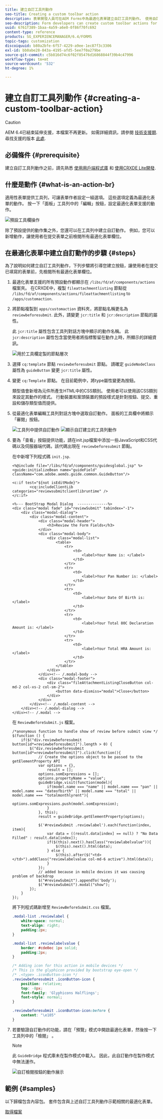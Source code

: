 ```yaml
---
title: 建立自訂工具列動作
seo-title: Creating a custom toolbar action
description: 表單開發人員可在AEM Forms中為最適化表單建立自訂工具列動作。 使用自訂動作，表單作者可以為使用者提供更多工作流程和選項。
seo-description: Form developers can create custom toolbar actions for adaptive forms in AEM Forms. Using custom actions form authors can provide more workflows and options to their end users.
uuid: 6761f389-1baa-4a59-a6e0-0f86f70fc692
content-type: reference
products: SG_EXPERIENCEMANAGER/6.4/FORMS
topic-tags: customization
discoiquuid: b80a2bfe-6f57-4229-a9ee-1ec87f3c3306
exl-id: bb0abe28-843a-4195-afd5-5ee7f0a279be
source-git-commit: c5b816d74c6f02f85476d16868844f39b4c47996
workflow-type: tm+mt
source-wordcount: '532'
ht-degree: 1%

---
```


# 建立自訂工具列動作 {#creating-a-custom-toolbar-action}

>[!CAUTION]
>
>AEM 6.4已結束延伸支援，本檔案不再更新。 如需詳細資訊，請參閱 [技術支援期](https://helpx.adobe.com//tw/support/programs/eol-matrix.html). 尋找支援的版本 [此處](https://experienceleague.adobe.com/docs/).

## 必備條件 {#prerequisite}

建立自訂工具列動作之前，請先熟悉 [使用用戶端程式庫](/help/sites-developing/clientlibs.md) 和 [使用CRXDE Lite開發](/help/sites-developing/developing-with-crxde-lite.md).

## 什麼是動作 {#what-is-an-action-br}

適用性表單提供工具列，可讓表單作者設定一組選項。 這些選項定義為最適化表單的動作。 按一下「面板」工具列中的「編輯」按鈕，設定最適化表單支援的動作。

![預設工具欄操作](assets/default_toolbar_actions.png)

除了預設提供的動作集之外，您還可以在工具列中建立自訂動作。 例如，您可以新增動作，讓使用者在提交表單之前檢閱所有最適化表單欄位。

## 在最適化表單中建立自訂動作的步驟 {#steps}

為了說明如何建立自訂工具列動作，下列步驟將引導您建立按鈕，讓使用者在提交已填寫的表單前，先檢閱所有最適化表單欄位。

1. 最適化表單支援的所有預設動作都顯示在 `/libs/fd/af/components/actions` 檔案夾。 在CRXDE中，複製 `fileattachmentlisting` 節點從 `/libs/fd/af/components/actions/fileattachmentlisting` to `/apps/customaction`.

1. 將節點複製到 `apps/customaction` 資料夾，將節點名稱更名為 `reviewbeforesubmit`. 此外，請變更 `jcr:title` 和 `jcr:description` 節點的屬性。

   此 `jcr:title` 屬性包含工具列對話方塊中顯示的動作名稱。 此 `jcr:description` 屬性包含當使用者將指標暫留在動作上時，所顯示的詳細資訊。

   ![用於工具欄定製的節點層次](assets/action3.png)

1. 選擇 `cq:template` 節點 `reviewbeforesubmit` 節點。 請確定 `guideNodeClass` 屬性為 `guideButton` 變更 `jcr:title` 屬性。
1. 變更 `cq:Template` 節點。 在目前範例中，將type屬性變更為按鈕。

   類型值會新增為元件所產生HTML中的CSS類別。 使用者可以使用該CSS類別來設定其動作的樣式。 行動裝置和案頭裝置的預設樣式是針對按鈕、提交、重設和儲存類型值而提供。

1. 從最適化表單編輯工具列對話方塊中選取自訂動作。 面板的工具欄中將顯示「審閱」按鈕。

   ![工具列中提供自訂動作](assets/custom_action_available_in_toolbar.png) ![顯示自訂建立的工具列動作](assets/action7.png)

1. 要為「查看」按鈕提供功能，請在init.jsp檔案中添加一些JavaScript和CSS代碼以及伺服器端代碼，該代碼出現在 `reviewbeforesubmit` 節點。

   在中新增下列程式碼 `init.jsp`.

   ```
   <%@include file="/libs/fd/af/components/guidesglobal.jsp" %>
   <guide:initializeBean name="guideField" className="com.adobe.aemds.guide.common.GuideButton"/>
   
   <c:if test="${not isEditMode}">
           <cq:includeClientLib categories="reviewsubmitclientlibruntime" />
   </c:if>
   
   <%--- BootStrap Modal Dialog  --------------%>
   <div class="modal fade" id="reviewSubmit" tabindex="-1">
       <div class="modal-dialog">
           <div class="modal-content">
               <div class="modal-header">
                   <h3>Review the Form Fields</h3>
               </div>
               <div class="modal-body">
                   <div class="modal-list">
                       <table>
                           <tr>
                               <td>
                                   <label>Your Name is: </label>
                               </td>
                           </tr>
                           <tr>
                               <td>
                                   <label>Your Pan Number is: </label>
                               </td>
                           </tr>
                           <tr>
                               <td>
                                   <label>Your Date Of Birth is: </label>
                               </td>
                           </tr>
                           <tr>
                               <td>
                                   <label>Your Total 80C Declaration Amount is: </label>
                               </td>
                           </tr>
                           <tr>
                               <td>
                                   <label>Your Total HRA Amount is: </label>
                               </td>
                           </tr>
                       </table>
                   </div>
               </div><!-- /.modal-body -->
               <div class="modal-footer">
                   <div class="fileAttachmentListingCloseButton col-md-2 col-xs-2 col-sm-2">
                       <button data-dismiss="modal">Close</button>
                   </div>
               </div>
           </div><!-- /.modal-content -->
       </div><!-- /.modal-dialog -->
   </div><!-- /.modal -->
   ```

   在 `ReviewBeforeSubmit.js` 檔案。

   ```
   /*anonymous function to handle show of review before submit view */
   $(function () {
       if($("div.reviewbeforesubmit button[id*=reviewbeforesubmit]").length > 0) {
           $("div.reviewbeforesubmit button[id*=reviewbeforesubmit]").click(function(){
               // Create the options object to be passed to the getElementProperty API
               var options = {},
                   result = [];
               options.somExpressions = [];
               options.propertyName = "value";
               guideBridge.visit(function(model){
                   if(model.name === "name" || model.name === "pan" || model.name === "dateofbirth" || model.name === "total" || model.name === "totalmonthlyrent"){
                           options.somExpressions.push(model.somExpression);
                   }
               }, this);
               result = guideBridge.getElementProperty(options);
   
               $('#reviewSubmit .reviewlabel').each(function(index, item){
                   var data = ((result.data[index] == null) ? "No Data Filled" : result.data[index]);
                   if($(this).next().hasClass("reviewlabelvalue")){
                       $(this).next().html(data);
                   } else {
                       $(this).after($("<td></td>").addClass("reviewlabelvalue col-md-6 active").html(data));
                   }
               });
               // added because in mobile devices it was causing problem of backdrop
               $("#reviewSubmit").appendTo('body');
               $("#reviewSubmit").modal("show");
           });
       }
   });
   ```

   將下列程式碼新增至 `ReviewBeforeSubmit.css` 檔案。

   ```css
   .modal-list .reviewlabel {
       white-space: normal;
       text-align: right;
       padding:2px;
   }
   
   .modal-list .reviewlabelvalue {
       border: #cde0ec 1px solid;
       padding:2px;
   }
   
   /* Adding icon for this action in mobile devices */
   /* This is the glyphicon provided by bootstrap eye-open */
   /* .<type> .iconButton-icon */
   .reviewbeforesubmit .iconButton-icon {
       position: relative;
       top: -8px;
       font-family: 'Glyphicons Halflings';
       font-style: normal;
   }
   
   .reviewbeforesubmit .iconButton-icon:before {
       content: "\e105"
   }
   ```

1. 若要驗證自訂動作的功能，請在「預覽」模式中開啟最適化表單，然後按一下工具列中的「檢閱」 。

   >[!NOTE]
   >
   >此 `GuideBridge` 程式庫未在製作模式中載入。 因此，此自訂動作在製作模式中無法運作。

   ![自訂檢閱按鈕的動作展示](assets/action9.png)

## 範例 {#samples}

以下歸檔包含內容包。 套件包含與上述自訂工具列動作示範相關的最適化表單。

[取得檔案](assets/customtoolbaractiondemo.zip)
